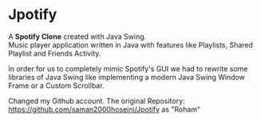 # Jpotify
A **Spotify Clone** created with Java Swing.  
Music player application written in Java with features like Playlists, Shared Playlist and Friends Activity.

In order for us to completely mimic Spotify's GUI we had to rewrite some libraries of Java Swing like implementing a modern Java Swing Window Frame or a Custom Scrollbar.

Changed my Github account. The original Repository: https://github.com/saman2000hoseini/Jpotify as "Roham"
